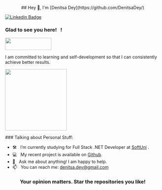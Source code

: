 <p align="center">
## Hey 👋, I'm [Denitsa Dey](https://github.com/DenitsaDey/)


[![Linkedin Badge](https://img.shields.io/badge/-LinkedIn-0e76a8?style=flat-square&logo=Linkedin&logoColor=white)](https://linkedin.com/in/denitsa-dey)


### Glad to see you here! &nbsp; !

<img width="150" height="40" src="https://visitor-badge.glitch.me/badge?page_id=DenitsaDey&color=#FFB0A1">


I am committed to learning and self-development so that I can consistently achieve better results.

<img width="200"  src="https://giphy.com/embed/L1R1tvI9svkIWwpVYr/giphy.gif">
</p>
### Talking about Personal Stuff:

- 🛠 &nbsp; I’m currently studying for Full Stack .NET Developer at [SoftUni](https://softuni.bg/) .
- 💻 &nbsp; My recent project is available on [Github](https://github.com/DenitsaDey/My-Projects).
- 💬 &nbsp; Ask me about anything! I am happy to help.
- 📫 &nbsp; You can reach me: denitsa.dey@gmail.com




<div align="center">

### Your opinion matters. Star the repositories you like!

</div>
